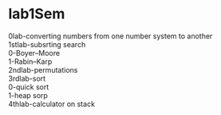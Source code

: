# lab1Sem  

0lab-converting numbers from one number system to another  
1stlab-subsrting search  
   0-Boyer–Moore  
   1-Rabin–Karp  
2ndlab-permutations  
3rdlab-sort  
   0-quick sort  
   1-heap sorp  
4thlab-calculator on stack  
